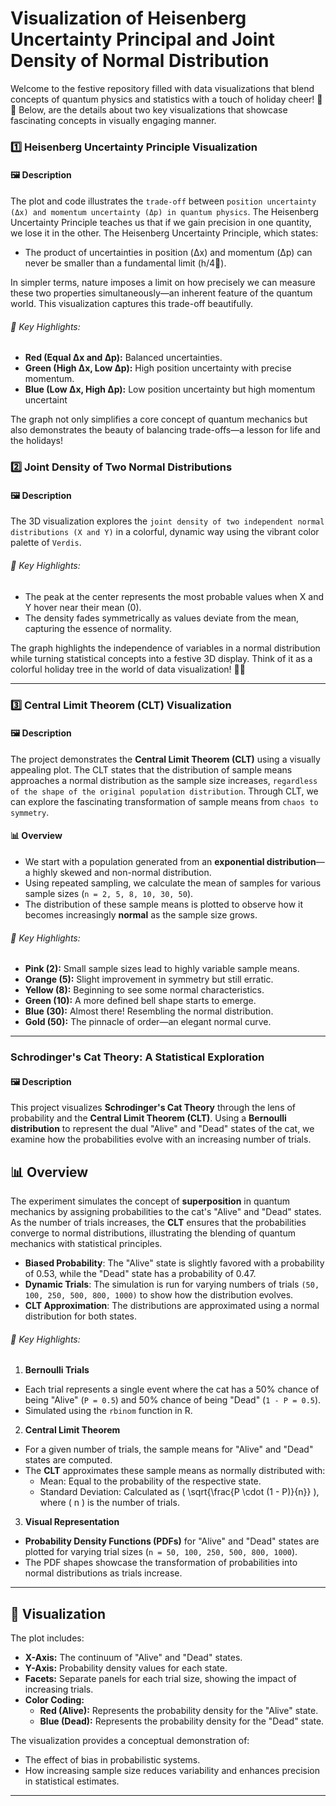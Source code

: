 # Visualization of Heisenberg Uncertainty Principal and Joint Density of Normal Distribution

Welcome to the festive repository filled with data visualizations that blend concepts of quantum physics and statistics with a touch of holiday cheer! 🎄✨ Below, are the details about two key visualizations that showcase fascinating concepts in visually engaging manner.

### 1️⃣ Heisenberg Uncertainty Principle Visualization

#### 🖼 Description
The plot and code illustrates the `trade-off` between `position uncertainty (Δx) and momentum uncertainty (Δp) in quantum physics`. The Heisenberg Uncertainty Principle teaches us that if we gain precision in one quantity, we lose it in the other. The Heisenberg Uncertainty Principle, which states:

- The product of uncertainties in position (Δx) and momentum (Δp) can never be smaller than a fundamental limit (h/4🥧).

In simpler terms, nature imposes a limit on how precisely we can measure these two properties simultaneously—an inherent feature of the quantum world. This visualization captures this trade-off beautifully.

###### 🎨 Key Highlights:
- **Red (Equal Δx and Δp):** Balanced uncertainties.
- **Green (High Δx, Low Δp):** High position uncertainty with precise momentum.
- **Blue (Low Δx, High Δp):** Low position uncertainty but high momentum uncertaint

The graph not only simplifies a core concept of quantum mechanics but also demonstrates the beauty of balancing trade-offs—a lesson for life and the holidays!

### 2️⃣ Joint Density of Two Normal Distributions

#### 🖼 Description
The 3D visualization explores the `joint density of two independent normal distributions (X and Y)` in a colorful, dynamic way using the vibrant color palette of `Verdis`.

###### 🎨 Key Highlights:
- The peak at the center represents the most probable values when X and Y hover near their mean (0).
- The density fades symmetrically as values deviate from the mean, capturing the essence of normality.

The graph highlights the independence of variables in a normal distribution while turning statistical concepts into a festive 3D display. Think of it as a colorful holiday tree in the world of data visualization! 🎄✨

---

### 3️⃣ Central Limit Theorem (CLT) Visualization

#### 🖼 Description
The project demonstrates the **Central Limit Theorem (CLT)** using a visually appealing plot. 
The CLT states that the distribution of sample means approaches a normal distribution as the sample size increases, `regardless of the shape of the original population distribution`. 
Through CLT, we can explore the fascinating transformation of sample means from `chaos to symmetry`.

#### 📊 Overview
- We start with a population generated from an **exponential distribution**—a highly skewed and non-normal distribution.
- Using repeated sampling, we calculate the mean of samples for various sample sizes (`n = 2, 5, 8, 10, 30, 50`).
- The distribution of these sample means is plotted to observe how it becomes increasingly **normal** as the sample size grows.

###### 🎨 Key Highlights:
- **Pink (2):** Small sample sizes lead to highly variable sample means.
- **Orange (5):** Slight improvement in symmetry but still erratic.
- **Yellow (8):** Beginning to see some normal characteristics.
- **Green (10):** A more defined bell shape starts to emerge.
- **Blue (30):** Almost there! Resembling the normal distribution.
- **Gold (50):** The pinnacle of order—an elegant normal curve.

---

### Schrodinger's Cat Theory: A Statistical Exploration

#### 🖼 Description
This project visualizes **Schrodinger's Cat Theory** through the lens of probability and the **Central Limit Theorem (CLT)**. Using a **Bernoulli distribution** to represent the dual "Alive" and "Dead" states of the cat, we examine how the probabilities evolve with an increasing number of trials.


## 📊 Overview

The experiment simulates the concept of **superposition** in quantum mechanics by assigning probabilities to the cat's "Alive" and "Dead" states. As the number of trials increases, the **CLT** ensures that the probabilities converge to normal distributions, illustrating the blending of quantum mechanics with statistical principles.

- **Biased Probability**: The "Alive" state is slightly favored with a probability of 0.53, while the "Dead" state has a probability of 0.47.
- **Dynamic Trials**: The simulation is run for varying numbers of trials `(50, 100, 250, 500, 800, 1000)` to show how the distribution evolves.
- **CLT Approximation**: The distributions are approximated using a normal distribution for both states.


###### 🎨 Key Highlights:

1. **Bernoulli Trials**
- Each trial represents a single event where the cat has a 50% chance of being "Alive" (`P = 0.5`) and 50% chance of being "Dead" (`1 - P = 0.5`).
- Simulated using the `rbinom` function in R.

2. **Central Limit Theorem**
- For a given number of trials, the sample means for "Alive" and "Dead" states are computed.
- The **CLT** approximates these sample means as normally distributed with:
  - Mean: Equal to the probability of the respective state.
  - Standard Deviation: Calculated as \( \sqrt{\frac{P \cdot (1 - P)}{n}} \), where \( n \) is the number of trials.

3. **Visual Representation**
- **Probability Density Functions (PDFs)** for "Alive" and "Dead" states are plotted for varying trial sizes (`n = 50, 100, 250, 500, 800, 1000`).
- The PDF shapes showcase the transformation of probabilities into normal distributions as trials increase.

---

## 🎨 Visualization

The plot includes:
- **X-Axis:** The continuum of "Alive" and "Dead" states.
- **Y-Axis:** Probability density values for each state.
- **Facets:** Separate panels for each trial size, showing the impact of increasing trials.
- **Color Coding:** 
  - **Red (Alive):** Represents the probability density for the "Alive" state.
  - **Blue (Dead):** Represents the probability density for the "Dead" state.

The visualization provides a conceptual demonstration of:

- The effect of bias in probabilistic systems.
- How increasing sample size reduces variability and enhances precision in statistical estimates.

--- 